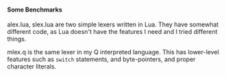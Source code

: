 #### Some Benchmarks

alex.lua, slex.lua are two simple lexers written in Lua. They have somewhat different code, as Lua doesn't have the features I need and I tried different things.

mlex.q is the same lexer in my Q interpreted language. This has lower-level features such as `switch` statements, and byte-pointers, and proper character literals.
